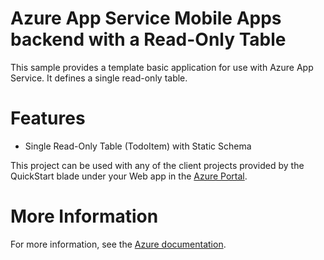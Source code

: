 # Azure App Service Mobile Apps backend with a Read-Only Table

This sample provides a template basic application for use with Azure App Service.  It defines
a single read-only table.

# Features

* Single Read-Only Table (TodoItem) with Static Schema

This project can be used with any of the client projects provided by the QuickStart blade under
your Web app in the [Azure Portal](https://portal.azure.com).

# More Information

For more information, see the [Azure documentation](https://azure.microsoft.com/en-us/documentation/articles/app-service-mobile-node-backend-how-to-use-server-sdk/).
